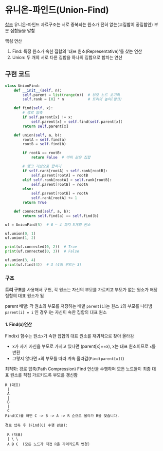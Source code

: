 # 유니온-파인드(Union-Find)
[참조](https://chiefcoder.tistory.com/55)
유니온-파인드 자료구조는 서로 중복되는 원소가 전혀 없는(교집합이 공집합인) 부분 집합들을 말함

핵심 연산
1. Find: 특정 원소가 속한 집합의 '대표 원소(Representative)'를 찾는 연산
2. Union: 두 개의 서로 다른 집합을 하나의 집합으로 합치는 연산

## 구현 코드
```Python
class UnionFind:
    def __init__(self, n):
        self.parent = list(range(n))  # 부모 노드 초기화
        self.rank = [0] * n           # 트리의 높이(랭크)

    def find(self, x):
        # 경로 압축
        if self.parent[x] != x:
            self.parent[x] = self.find(self.parent[x])
        return self.parent[x]

    def union(self, a, b):
        rootA = self.find(a)
        rootB = self.find(b)

        if rootA == rootB:
            return False  # 이미 같은 집합

        # 랭크 기반으로 합치기
        if self.rank[rootA] < self.rank[rootB]:
            self.parent[rootA] = rootB
        elif self.rank[rootA] > self.rank[rootB]:
            self.parent[rootB] = rootA
        else:
            self.parent[rootB] = rootA
            self.rank[rootA] += 1
        return True

    def connected(self, a, b):
        return self.find(a) == self.find(b)
```

```Python
uf = UnionFind(5)  # 0 ~ 4 까지 5개의 원소

uf.union(0, 1)
uf.union(1, 2)

print(uf.connected(0, 2))  # True
print(uf.connected(0, 3))  # False

uf.union(3, 4)
print(uf.find(4))  # 3 (4의 루트는 3)
```

### 구조
**트리 구조**를 사용해서 구현, 각 원소는 자신의 부모를 가르키고 부모가 없는 원소가 해당 집합의 대표 원소가 됨

parent 배열: 각 원소의 부모를 저장하는 배열 `parent[i]`는 원소 `i`의 부모를 나타냄
`parent[i] = i` 인 경우 i는 자신이 속한 집합의 대표 원소

#### 1. Find(x)연산
Find(x) 함수는 원소`x`가 속한 집합의 대표 원소를 재귀적으로 찾아 올라감
- x가 자기 자신을 부모로 가지고 있다면 (parent[x]==x), x는 대표 원소이므로 `x`를 반환
- 그렇지 않다면 `x`의 부모를 따라 계속 올라감(`Find(parent[x])`)

최적화: 경로 압축(Path Compression)
Find 연산을 수행하며 모든 노드들이 최종 대표 원소를 직접 가르키도록 부모를 갱신함
 ```
 R (대표)
  |
  A
  |
  B
  |
  C
Find(C)를 하면 C -> B -> A -> R 순으로 올라가 R을 찾습니다.

경로 압축 후 (Find(C) 수행 완료):

  R (대표)
  | \ \
  A B C  (모든 노드가 직접 R을 가리키도록 변경)
```
